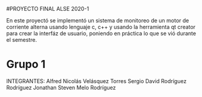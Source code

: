 #PROYECTO FINAL ALSE 2020-1 

En este proyectó se implementó un sistema de monitoreo de un motor de corriente alterna usando lenguaje c, c++ y usando la herramienta qt creator para crear la interfáz de usuario, poniendo en práctica lo que se vió durante el semestre.



# Grupo 1 
INTEGRANTES:
Alfred Nicolás Velásquez Torres
Sergio David Rodríguez Rodríguez
Jonathan Steven Melo Rodríguez


